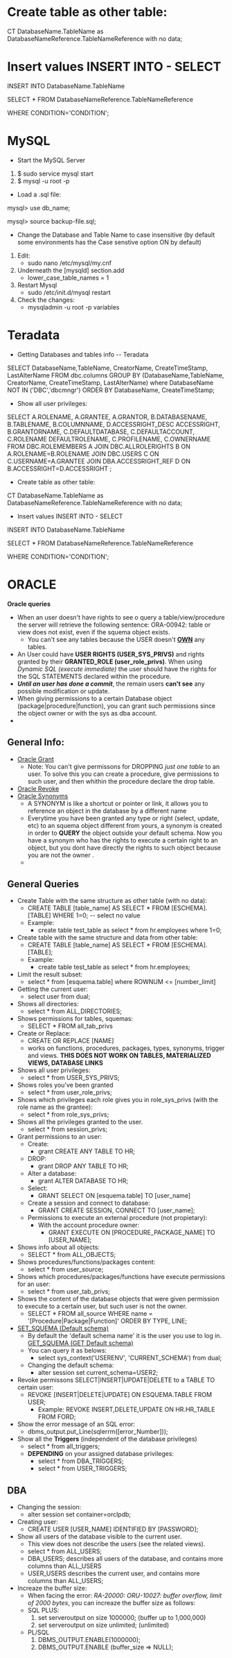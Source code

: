 # Create table as other table: 

CT DatabaseName.TableName as DatabaseNameReference.TableNameReference with no data;

# Insert values INSERT INTO - SELECT

INSERT INTO DatabaseName.TableName

SELECT * FROM DatabaseNameReference.TableNameReference

WHERE CONDITION='CONDITION';


# MySQL
* Start the MySQL Server
1. $ sudo service mysql start
2. $ mysql -u root -p 

* Load a .sql file: 

mysql> use db_name;

mysql> source backup-file.sql;

* Change the Database and Table Name to case insensitive (by default some environments has the Case senstive option ON by default)
1. Edit: 
    * sudo nano /etc/mysql/my.cnf
2. Underneath the [mysqld] section.add
    * lower_case_table_names = 1
3. Restart Mysql 
    * sudo /etc/init.d/mysql restart
4. Check the changes: 
    * mysqladmin -u root -p variables



# Teradata 

* Getting Databases and tables info -- Teradata

 SELECT DatabaseName,TableName, CreatorName, CreateTimeStamp, LastAlterName FROM dbc.columns
 GROUP BY (DatabaseName,TableName, CreatorName, CreateTimeStamp, LastAlterName)
 where DatabaseName NOT IN ('DBC','dbcmngr')
 ORDER BY DatabaseName, CreateTimeStamp;

 * Show all user privileges:

 SELECT
A.ROLENAME,
A.GRANTEE,
A.GRANTOR,
B.DATABASENAME,
B.TABLENAME,
B.COLUMNNAME,
D.ACCESSRIGHT_DESC ACCESSRIGHT,
B.GRANTORNAME,
C.DEFAULTDATABASE,
C.DEFAULTACCOUNT,
C.ROLENAME DEFAULTROLENAME,
C.PROFILENAME,
C.OWNERNAME
FROM
DBC.ROLEMEMBERS A
JOIN
DBC.ALLROLERIGHTS B
ON
A.ROLENAME=B.ROLENAME
JOIN
DBC.USERS C
ON
C.USERNAME=A.GRANTEE
JOIN
DBA.ACCESSRIGHT_REF D
ON
B.ACCESSRIGHT=D.ACCESSRIGHT
; 

* Create table as other table: 

CT DatabaseName.TableName as DatabaseNameReference.TableNameReference with no data;

* Insert values INSERT INTO - SELECT

INSERT INTO DatabaseName.TableName

SELECT * FROM DatabaseNameReference.TableNameReference

WHERE CONDITION='CONDITION';




# ORACLE
**Oracle queries**
* When an user doesn't have rights to see o query a table/view/procedure the server will retrieve the following sentence: ORA-00942: table or view does not exist, even if the squema object exists. 
    * You can't see any tables because the USER doesn't [**OWN**](https://www.thatjeffsmith.com/archive/2013/03/why-cant-i-see-my-tables-in-oracle-sql-developer/ "Cool info about the user rights") any tables.
* An User could have **USER RIGHTS (USER_SYS_PRIVS)** and rights granted by their  **GRANTED_ROLE (user_role_privs)**. When using *Dynamic SQL (execute immediate)* the user should have the rights for the SQL STATEMENTS declared within the procedure. 
* ***Until an user has done a commit***, the remain users **can't see** any possible modification or update. 
* When giving permissions to a certain Database object (package|procedure|function), you can grant such permissions since the object owner or with the sys as dba account.
* 


## General Info: 

* [Oracle Grant](https://docs.oracle.com/cd/B19306_01/server.102/b14200/statements_9013.htm "Oracle grant")
    * Note: You can't give permissons for DROPPING *just one table* to an user. To solve this you can create a procedure, give permissions to such user, and then whithin the procedure declare the drop table. 
* [Oracle Revoke](https://docs.oracle.com/cd/B19306_01/server.102/b14200/statements_9020.htm "Oracle revoke")  
* [Oracle Synonyms](https://www.thatjeffsmith.com/archive/2013/03/why-cant-i-see-my-tables-in-oracle-sql-developer/ "Cool info about synonyms")
    * A SYNONYM is like a shortcut or pointer or link, it allows you to reference an object in the database by a different name
    * Everytime you have been granted any type or right (select, update, etc) to an squema object different from yours, a synonym is created in order to **QUERY** the object outside your default schema. Now you have a synonym who has the rights to execute a certain right to an object, but you dont have directly the rights to such object because you are not the owner .
    * 


## General Queries
* Create Table with the same structure as other table (with no data): 
	* CREATE TABLE [table_name] AS SELECT * FROM [ESCHEMA].[TABLE] WHERE 1=0; -- select no value
	* Example:
		* create table test_table as select * from hr.employees where 1=0;
* Create table with the same structure and data from other table: 
	* CREATE TABLE [table_name] AS SELECT * FROM [ESCHEMA].[TABLE]; 
	* Example:
		* create table test_table as select * from hr.employees;
* Limit the result subset:
    * select * from [esquema.table] where ROWNUM <= [number_limit]
* Getting the current user:
    * select user from dual;
* Shows all directories:
    * select * from ALL_DIRECTORIES;
* Shows permissions for tables, squemas: 
    * SELECT * FROM all_tab_privs
* Create or Replace:
    * CREATE OR REPLACE [NAME]
    * works on functions, procedures, packages, types, synonyms, trigger and views. **THIS DOES NOT WORK ON TABLES, MATERIALIZED VIEWS, DATABASE LINKS**
* Shows all user privileges:
    *  select * from USER_SYS_PRIVS;
* Shows roles you've been granted
    * select * from user_role_privs;
* Shows which privileges each role gives you in role_sys_privs  (with the role name as the grantee):
    * select * from role_sys_privs;
* Shows all the privileges granted to the user.
    * select * from session_privs;
* Grant permissions to an user: 
    * Create: 
        * grant CREATE ANY TABLE TO HR;
    * DROP:
        * grant DROP ANY TABLE TO HR;
    * Alter a database:
    	* grant ALTER DATABASE TO HR;
    * Select:
        * GRANT SELECT ON [esquema.table] TO [user_name]
	* Create a session and connect to database:
	    * GRANT CREATE SESSION, CONNECT TO [user_name];
    * Permissions to execute an external procedure (not propietary): 
        * With the account procedure owner: 
            * GRANT EXECUTE ON [PROCEDURE_PACKAGE_NAME] TO [USER_NAME];
* Shows info about all objects:
    * SELECT * from ALL_OBJECTS;
* Shows procedures/functions/packages content:
    * select * from user_source;
* Shows which procedures/packages/functions have execute permissions for an user:
    * select * from user_tab_privs;
* Shows the content of the database objects that were given permission to execute to a certain user, but such user is not the owner. 
    * SELECT * FROM all_source WHERE name = '[Procedure|Package|Function]' ORDER BY TYPE, LINE;
* [SET_SQUEMA (Default schema)](https://docs.oracle.com/javadb/10.6.2.1/ref/rrefsqlj32268.html "The default schema for a certain user")
    * By default the 'default schema name' it is the user you use to log in. [GET_SQUEMA (GET Default schema)](https://dba.stackexchange.com/questions/131995/what-is-the-name-of-the-default-schema-in-oracle "GET Default schema")
    * You can query it as belows:
        * select sys_context('USERENV', 'CURRENT_SCHEMA') from dual;
    * Changing the default schema: 
        * alter session set current_schema=USER2;
* Revoke permissons SELECT|INSERT|UPDATE|DELETE to a TABLE TO certain user:
    * REVOKE  [INSERT|DELETE|UPDATE] ON ESQUEMA.TABLE FROM USER;
        * Example: REVOKE  INSERT,DELETE,UPDATE ON HR.HR_TABLE FROM FORD;
* Show the error message of an SQL error: 
	* dbms_output.put_Line(sqlerrm([error_Number]));
* Show all the **Triggers** (independent of the database privileges)
    * select * from all_triggers;
    * **DEPENDING** on your assigned database privileges:
        * select * from DBA_TRIGGERS;
        * select * from USER_TRIGGERS;



## DBA
* Changing the session:
    * alter session set container=orclpdb;
* Creating user:
    * CREATE USER [USER_NAME] IDENTIFIED BY [PASSWORD];
* Show all users of the database visible to the current user. 
    * This view does not describe the users (see the related views).
    * select * from ALL_USERS;
    * DBA_USERS; describes all users of the database, and contains more columns than ALL_USERS
    * USER_USERS describes the current user, and contains more columns than ALL_USERS;
* Increaze the buffer size: 
	* When facing the error: *RA-20000: ORU-10027: buffer overflow, limit of 2000 bytes*, you can increaze the buffer size as follows: 
	* SQL PLUS: 
		1. set serveroutput on size 1000000; (buffer up to 1,000,000)
		2. set serveroutput on size unlimited; (unlimited)
	* PL/SQL
		1. DBMS_OUTPUT.ENABLE(1000000); 
		2. DBMS_OUTPUT.ENABLE (buffer_size => NULL); 
